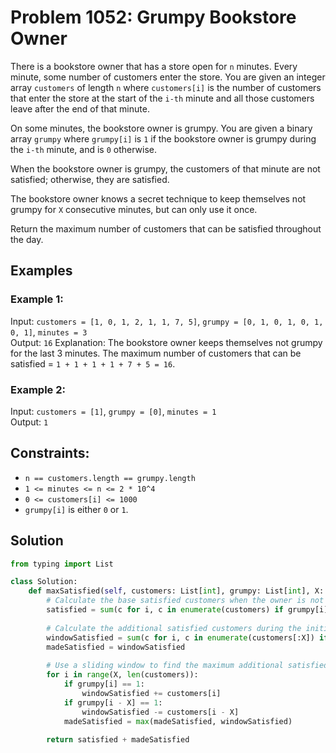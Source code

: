 # Problem 1052: Grumpy Bookstore Owner

There is a bookstore owner that has a store open for `n` minutes. Every minute, some number of customers enter the store. You are given an integer array `customers` of length `n` where `customers[i]` is the number of customers that enter the store at the start of the `i-th` minute and all those customers leave after the end of that minute.

On some minutes, the bookstore owner is grumpy. You are given a binary array `grumpy` where `grumpy[i]` is `1` if the bookstore owner is grumpy during the `i-th` minute, and is `0` otherwise.

When the bookstore owner is grumpy, the customers of that minute are not satisfied; otherwise, they are satisfied.

The bookstore owner knows a secret technique to keep themselves not grumpy for `X` consecutive minutes, but can only use it once.

Return the maximum number of customers that can be satisfied throughout the day.

## Examples

### Example 1:

Input: `customers = [1, 0, 1, 2, 1, 1, 7, 5]`, `grumpy = [0, 1, 0, 1, 0, 1, 0, 1]`, `minutes = 3`  
Output: `16`
Explanation: The bookstore owner keeps themselves not grumpy for the last 3 minutes. The maximum number of customers that can be satisfied = `1 + 1 + 1 + 1 + 7 + 5 = 16`.

### Example 2:

Input: `customers = [1]`, `grumpy = [0]`, `minutes = 1`  
Output: `1`

## Constraints:

- `n == customers.length == grumpy.length`
- `1 <= minutes <= n <= 2 * 10^4`
- `0 <= customers[i] <= 1000`
- `grumpy[i]` is either `0` or `1`.

## Solution

```python
from typing import List

class Solution:
    def maxSatisfied(self, customers: List[int], grumpy: List[int], X: int) -> int:
        # Calculate the base satisfied customers when the owner is not grumpy
        satisfied = sum(c for i, c in enumerate(customers) if grumpy[i] == 0)
        
        # Calculate the additional satisfied customers during the initial X-minute window
        windowSatisfied = sum(c for i, c in enumerate(customers[:X]) if grumpy[i] == 1)
        madeSatisfied = windowSatisfied
        
        # Use a sliding window to find the maximum additional satisfied customers
        for i in range(X, len(customers)):
            if grumpy[i] == 1:
                windowSatisfied += customers[i]
            if grumpy[i - X] == 1:
                windowSatisfied -= customers[i - X]
            madeSatisfied = max(madeSatisfied, windowSatisfied)
        
        return satisfied + madeSatisfied
```
